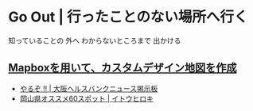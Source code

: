 # Go Out | 行ったことのない場所へ行く

知っていることの 外へ
わからないところまで 出かける

## [Mapboxを用いて、カスタムデザイン地図を作成](../mapbox/)
* [やるぞ ‼ | 大阪ヘルスバンクニュース掲示板](https://github.com/go-out/do)
* [岡山県オススメ60スポット | イトウヒロキ](https://github.com/go-out/hirokiito)

<!--

**Here are some ideas to get you started:**

🙋‍♀️ A short introduction - what is your organization all about?
🌈 Contribution guidelines - how can the community get involved?
👩‍💻 Useful resources - where can the community find your docs? Is there anything else the community should know?
🍿 Fun facts - what does your team eat for breakfast?
🧙 Remember, you can do mighty things with the power of [Markdown](https://docs.github.com/github/writing-on-github/getting-started-with-writing-and-formatting-on-github/basic-writing-and-formatting-syntax)
-->
